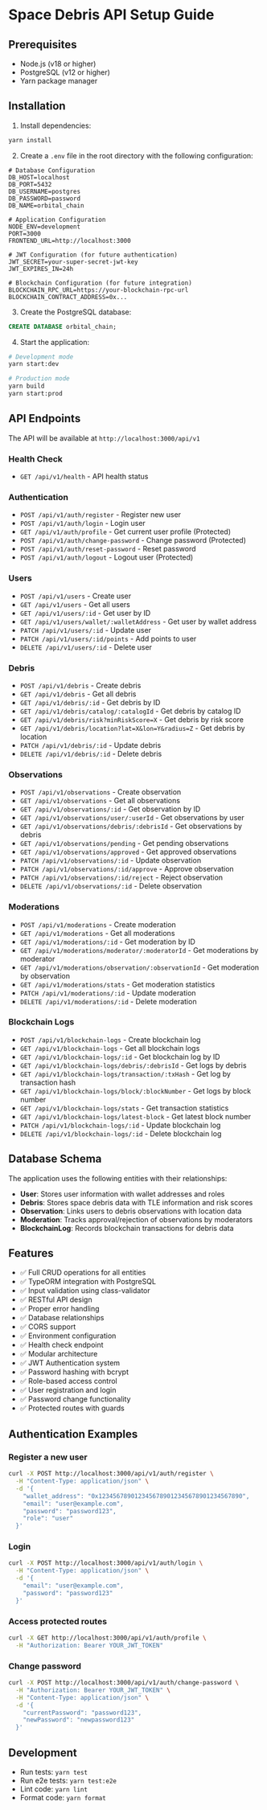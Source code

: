 # Space Debris API Setup Guide

## Prerequisites

- Node.js (v18 or higher)
- PostgreSQL (v12 or higher)
- Yarn package manager

## Installation

1. Install dependencies:
```bash
yarn install
```

2. Create a `.env` file in the root directory with the following configuration:
```env
# Database Configuration
DB_HOST=localhost
DB_PORT=5432
DB_USERNAME=postgres
DB_PASSWORD=password
DB_NAME=orbital_chain

# Application Configuration
NODE_ENV=development
PORT=3000
FRONTEND_URL=http://localhost:3000

# JWT Configuration (for future authentication)
JWT_SECRET=your-super-secret-jwt-key
JWT_EXPIRES_IN=24h

# Blockchain Configuration (for future integration)
BLOCKCHAIN_RPC_URL=https://your-blockchain-rpc-url
BLOCKCHAIN_CONTRACT_ADDRESS=0x...
```

3. Create the PostgreSQL database:
```sql
CREATE DATABASE orbital_chain;
```

4. Start the application:
```bash
# Development mode
yarn start:dev

# Production mode
yarn build
yarn start:prod
```

## API Endpoints

The API will be available at `http://localhost:3000/api/v1`

### Health Check
- `GET /api/v1/health` - API health status

### Authentication
- `POST /api/v1/auth/register` - Register new user
- `POST /api/v1/auth/login` - Login user
- `GET /api/v1/auth/profile` - Get current user profile (Protected)
- `POST /api/v1/auth/change-password` - Change password (Protected)
- `POST /api/v1/auth/reset-password` - Reset password
- `POST /api/v1/auth/logout` - Logout user (Protected)

### Users
- `POST /api/v1/users` - Create user
- `GET /api/v1/users` - Get all users
- `GET /api/v1/users/:id` - Get user by ID
- `GET /api/v1/users/wallet/:walletAddress` - Get user by wallet address
- `PATCH /api/v1/users/:id` - Update user
- `PATCH /api/v1/users/:id/points` - Add points to user
- `DELETE /api/v1/users/:id` - Delete user

### Debris
- `POST /api/v1/debris` - Create debris
- `GET /api/v1/debris` - Get all debris
- `GET /api/v1/debris/:id` - Get debris by ID
- `GET /api/v1/debris/catalog/:catalogId` - Get debris by catalog ID
- `GET /api/v1/debris/risk?minRiskScore=X` - Get debris by risk score
- `GET /api/v1/debris/location?lat=X&lon=Y&radius=Z` - Get debris by location
- `PATCH /api/v1/debris/:id` - Update debris
- `DELETE /api/v1/debris/:id` - Delete debris

### Observations
- `POST /api/v1/observations` - Create observation
- `GET /api/v1/observations` - Get all observations
- `GET /api/v1/observations/:id` - Get observation by ID
- `GET /api/v1/observations/user/:userId` - Get observations by user
- `GET /api/v1/observations/debris/:debrisId` - Get observations by debris
- `GET /api/v1/observations/pending` - Get pending observations
- `GET /api/v1/observations/approved` - Get approved observations
- `PATCH /api/v1/observations/:id` - Update observation
- `PATCH /api/v1/observations/:id/approve` - Approve observation
- `PATCH /api/v1/observations/:id/reject` - Reject observation
- `DELETE /api/v1/observations/:id` - Delete observation

### Moderations
- `POST /api/v1/moderations` - Create moderation
- `GET /api/v1/moderations` - Get all moderations
- `GET /api/v1/moderations/:id` - Get moderation by ID
- `GET /api/v1/moderations/moderator/:moderatorId` - Get moderations by moderator
- `GET /api/v1/moderations/observation/:observationId` - Get moderation by observation
- `GET /api/v1/moderations/stats` - Get moderation statistics
- `PATCH /api/v1/moderations/:id` - Update moderation
- `DELETE /api/v1/moderations/:id` - Delete moderation

### Blockchain Logs
- `POST /api/v1/blockchain-logs` - Create blockchain log
- `GET /api/v1/blockchain-logs` - Get all blockchain logs
- `GET /api/v1/blockchain-logs/:id` - Get blockchain log by ID
- `GET /api/v1/blockchain-logs/debris/:debrisId` - Get logs by debris
- `GET /api/v1/blockchain-logs/transaction/:txHash` - Get log by transaction hash
- `GET /api/v1/blockchain-logs/block/:blockNumber` - Get logs by block number
- `GET /api/v1/blockchain-logs/stats` - Get transaction statistics
- `GET /api/v1/blockchain-logs/latest-block` - Get latest block number
- `PATCH /api/v1/blockchain-logs/:id` - Update blockchain log
- `DELETE /api/v1/blockchain-logs/:id` - Delete blockchain log

## Database Schema

The application uses the following entities with their relationships:

- **User**: Stores user information with wallet addresses and roles
- **Debris**: Stores space debris data with TLE information and risk scores
- **Observation**: Links users to debris observations with location data
- **Moderation**: Tracks approval/rejection of observations by moderators
- **BlockchainLog**: Records blockchain transactions for debris data

## Features

- ✅ Full CRUD operations for all entities
- ✅ TypeORM integration with PostgreSQL
- ✅ Input validation using class-validator
- ✅ RESTful API design
- ✅ Proper error handling
- ✅ Database relationships
- ✅ CORS support
- ✅ Environment configuration
- ✅ Health check endpoint
- ✅ Modular architecture
- ✅ JWT Authentication system
- ✅ Password hashing with bcrypt
- ✅ Role-based access control
- ✅ User registration and login
- ✅ Password change functionality
- ✅ Protected routes with guards

## Authentication Examples

### Register a new user
```bash
curl -X POST http://localhost:3000/api/v1/auth/register \
  -H "Content-Type: application/json" \
  -d '{
    "wallet_address": "0x1234567890123456789012345678901234567890",
    "email": "user@example.com",
    "password": "password123",
    "role": "user"
  }'
```

### Login
```bash
curl -X POST http://localhost:3000/api/v1/auth/login \
  -H "Content-Type: application/json" \
  -d '{
    "email": "user@example.com",
    "password": "password123"
  }'
```

### Access protected routes
```bash
curl -X GET http://localhost:3000/api/v1/auth/profile \
  -H "Authorization: Bearer YOUR_JWT_TOKEN"
```

### Change password
```bash
curl -X POST http://localhost:3000/api/v1/auth/change-password \
  -H "Authorization: Bearer YOUR_JWT_TOKEN" \
  -H "Content-Type: application/json" \
  -d '{
    "currentPassword": "password123",
    "newPassword": "newpassword123"
  }'
```

## Development

- Run tests: `yarn test`
- Run e2e tests: `yarn test:e2e`
- Lint code: `yarn lint`
- Format code: `yarn format`
